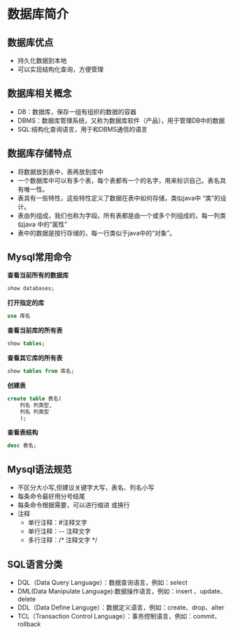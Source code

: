 # 数据库简介

## 数据库优点

- 持久化数据到本地
- 可以实现结构化查询，方便管理

## 数据库相关概念

- DB：数据库，保存一组有组织的数据的容器
- DBMS：数据库管理系统，又称为数据库软件（产品），用于管理DB中的数据
- SQL:结构化查询语言，用于和DBMS通信的语言

## 数据库存储特点

- 将数据放到表中，表再放到库中
- 一个数据库中可以有多个表，每个表都有一个的名字，用来标识自己。表名具有唯一性。
- 表具有一些特性，这些特性定义了数据在表中如何存储，类似java中 “类”的设计。
- 表由列组成，我们也称为字段。所有表都是由一个或多个列组成的，每一列类似java 中的”属性”
- 表中的数据是按行存储的，每一行类似于java中的“对象”。

## Mysql常用命令

**查看当前所有的数据库**

```sql
show databases;
```

**打开指定的库**

```sql
use 库名
```

**查看当前库的所有表**

```sql
show tables;
```

**查看其它库的所有表**

```sql
show tables from 库名;
```

**创建表**

```sql
create table 表名(
    列名 列类型,
	列名 列类型
    );
```

**查看表结构**

```sql
desc 表名;
```

## Mysql语法规范

- 不区分大小写,但建议关键字大写，表名、列名小写
- 每条命令最好用分号结尾
- 每条命令根据需要，可以进行缩进 或换行
- 注释
  - 单行注释：#注释文字
  - 单行注释：-- 注释文字
  - 多行注释：/* 注释文字  */

## SQL语言分类

- DQL（Data Query Language）：数据查询语言，例如：select 
- DML(Data Manipulate Language):数据操作语言，例如：insert 、update、delete
- DDL（Data Define Languge）：数据定义语言，例如：create、drop、alter
- TCL（Transaction Control Language）：事务控制语言，例如：commit、rollback